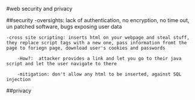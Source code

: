 #web security and privacy

##security
    -oversights: lack of authentication, no encryption, no time out, un patched software, bugs exposing user data

    -cross site scripting: inserts html on your webpage and steal stuff, they replace script tags with a new one, pass information fromt the page to foriegn page, download user's cookies and passwords

        -How?:  attacker provides a link and let you go to their java script and let the user navigate to there

        -mitigation: don't allow any html to be inserted, against SQL injection



##privacy
